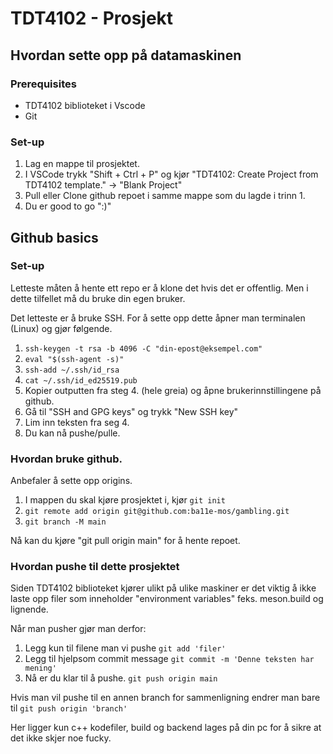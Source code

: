 # TDT4102 - Prosjekt

## Hvordan sette opp på datamaskinen

### Prerequisites 
* TDT4102 biblioteket i Vscode
* Git

### Set-up
1. Lag en mappe til prosjektet.
2. I VSCode trykk "Shift + Ctrl + P" og kjør "TDT4102: Create Project from TDT4102 template." -> "Blank Project"
3. Pull eller Clone github repoet i samme mappe som du lagde i trinn 1.
4. Du er good to go ":)"

## Github basics


### Set-up
Letteste måten å hente ett repo er å klone det hvis det er offentlig. Men i dette tilfellet må du bruke din egen bruker. 

Det letteste er å bruke SSH. For å sette opp dette åpner man terminalen (Linux) og gjør følgende.

1. `ssh-keygen -t rsa -b 4096 -C "din-epost@eksempel.com"`
2. `eval "$(ssh-agent -s)"`
3. `ssh-add ~/.ssh/id_rsa`
4. `cat ~/.ssh/id_ed25519.pub`
5. Kopier outputten fra steg 4. (hele greia) og åpne brukerinnstillingene på github.
6. Gå til "SSH and GPG keys" og trykk "New SSH key"
7. Lim inn teksten fra seg 4. 
8. Du kan nå pushe/pulle.

### Hvordan bruke github.

Anbefaler å sette opp origins.
1. I mappen du skal kjøre prosjektet i, kjør `git init`
2. `git remote add origin git@github.com:ba11e-mos/gambling.git`
3. `git branch -M main`

Nå kan du kjøre "git pull origin main" for å hente repoet. 

### Hvordan pushe til dette prosjektet

Siden TDT4102 biblioteket kjører ulikt på ulike maskiner er det viktig å ikke laste opp filer som inneholder "environment variables" feks. meson.build og lignende.

Når man pusher gjør man derfor:
1. Legg kun til filene man vi pushe `git add 'filer'`
2. Legg til hjelpsom commit message `git commit -m 'Denne teksten har mening'`
3. Nå er du klar til å pushe. `git push origin main`

Hvis man vil pushe til en annen branch for sammenligning endrer man bare til `git push origin 'branch'`






Her ligger kun c++ kodefiler, build og backend lages på din pc for å sikre at det ikke skjer noe fucky.